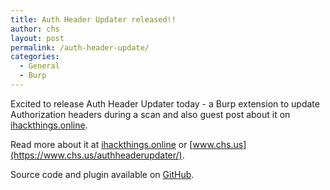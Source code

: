 ```yaml
---
title: Auth Header Updater released!!
author: chs
layout: post
permalink: /auth-header-update/
categories:
  - General
  - Burp
---
```

Excited to release Auth Header Updater today - a Burp extension to update Authorization headers during a scan and also guest post about it on [ihackthings.online](https://ihackthings.online).

Read more about it at [ihackthings.online](https://ihackthings.online/auth-header-updater/) or [www.chs.us](https://www.chs.us/authheaderupdater/).

Source code and plugin available on [GitHub](https://github.com/sampsonc/AuthHeaderUpdater).
